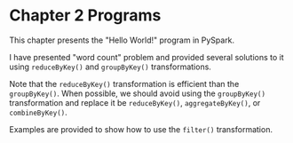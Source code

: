 # Chapter 2 Programs

This chapter presents the "Hello World!" program
in PySpark. 

I have presented "word count" problem and provided 
several solutions to it using `reduceByKey()` and 
`groupByKey()` transformations. 

Note that the `reduceByKey()` transformation is 
efficient than  the `groupByKey()`. When possible, 
we should avoid using the `groupByKey()` transformation 
and replace it be `reduceByKey()`, `aggregateByKey()`, 
or `combineByKey()`.

Examples are provided to show how to use the 
`filter()` transformation.
